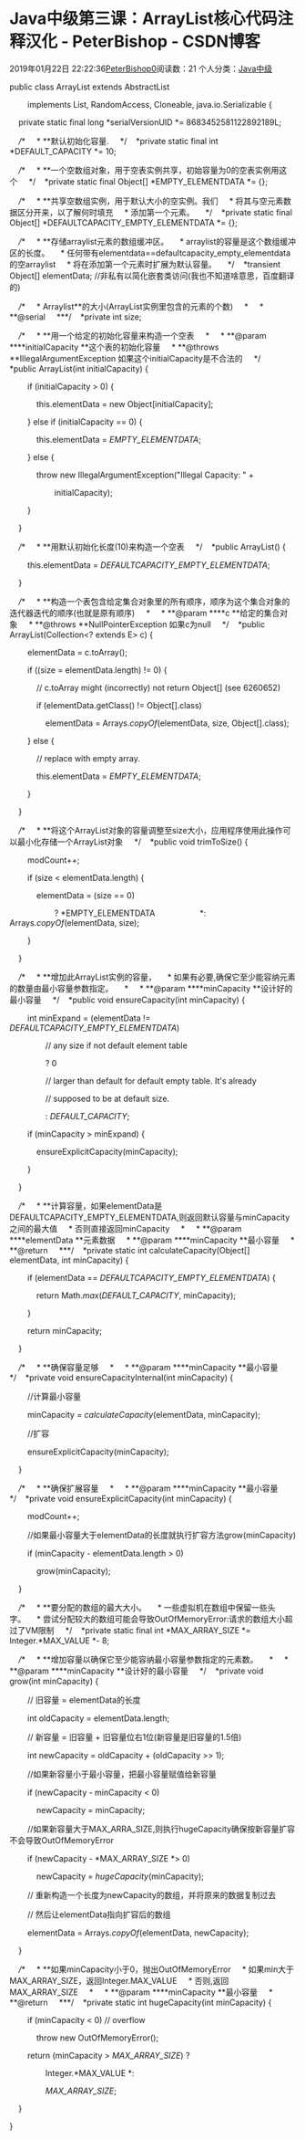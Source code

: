 # Java中级第三课：ArrayList核心代码注释汉化 - PeterBishop - CSDN博客





2019年01月22日 22:22:36[PeterBishop0](https://me.csdn.net/qq_40061421)阅读数：21
个人分类：[Java中级](https://blog.csdn.net/qq_40061421/article/category/8626230)








public class ArrayList<E> extends AbstractList<E>

        implements List<E>, RandomAccess, Cloneable, java.io.Serializable {

    private static final long *serialVersionUID *= 8683452581122892189L;



    */**     * **默认初始化容量.     */    *private static final int *DEFAULT_CAPACITY *= 10;



    */**     * **一个空数组对象，用于空表实例共享，初始容量为0的空表实例用这个     */    *private static final Object[] *EMPTY_ELEMENTDATA *= {};



    */**     * **共享空数组实例，用于默认大小的空实例。我们     * 将其与空元素数据区分开来，以了解何时填充     * 添加第一个元素。     */    *private static final Object[] *DEFAULTCAPACITY_EMPTY_ELEMENTDATA *= {};



    */**     * **存储arraylist元素的数组缓冲区。     * arraylist的容量是这个数组缓冲区的长度。     * 任何带有elementdata==defaultcapacity_empty_elementdata的空arraylist     * 将在添加第一个元素时扩展为默认容量。     */    *transient Object[] elementData; //非私有以简化嵌套类访问(我也不知道啥意思，百度翻译的)



    */**     * Arraylist**的大小(ArrayList实例里包含的元素的个数)     *     * **@serial     ***/    *private int size;



    */**     * **用一个给定的初始化容量来构造一个空表     *     * **@param ****initialCapacity **这个表的初始化容量     * **@throws **IllegalArgumentException 如果这个initialCapacity是不合法的     */    *public ArrayList(int initialCapacity) {

        if (initialCapacity > 0) {

            this.elementData = new Object[initialCapacity];

        } else if (initialCapacity == 0) {

            this.elementData = *EMPTY_ELEMENTDATA*;

        } else {

            throw new IllegalArgumentException("Illegal Capacity: " +

                    initialCapacity);

        }

    }



    */**     * **用默认初始化长度(10)来构造一个空表     */    *public ArrayList() {

        this.elementData = *DEFAULTCAPACITY_EMPTY_ELEMENTDATA*;

    }



    */**     * **构造一个表包含给定集合对象里的所有顺序，顺序为这个集合对象的迭代器迭代的顺序(也就是原有顺序)     *     * **@param ****c **给定的集合对象     * **@throws **NullPointerException 如果c为null     */    *public ArrayList(Collection<? extends E> c) {

        elementData = c.toArray();

        if ((size = elementData.length) != 0) {

            // c.toArray might (incorrectly) not return Object[] (see 6260652)

            if (elementData.getClass() != Object[].class)

                elementData = Arrays.*copyOf*(elementData, size, Object[].class);

        } else {

            // replace with empty array.

            this.elementData = *EMPTY_ELEMENTDATA*;

        }

    }



    */**     * **将这个ArrayList对象的容量调整至size大小，应用程序使用此操作可以最小化存储一个ArrayList对象     */    *public void trimToSize() {

        modCount++;

        if (size < elementData.length) {

            elementData = (size == 0)

                    ? *EMPTY_ELEMENTDATA                    *: Arrays.*copyOf*(elementData, size);

        }

    }



    */**     * **增加此ArrayList实例的容量，     * 如果有必要,确保它至少能容纳元素的数量由最小容量参数指定。     *     * **@param ****minCapacity **设计好的最小容量     */    *public void ensureCapacity(int minCapacity) {

        int minExpand = (elementData != *DEFAULTCAPACITY_EMPTY_ELEMENTDATA*)

                // any size if not default element table

                ? 0

                // larger than default for default empty table. It's already

                // supposed to be at default size.

                : *DEFAULT_CAPACITY*;



        if (minCapacity > minExpand) {

            ensureExplicitCapacity(minCapacity);

        }

    }



    */**     * **计算容量，如果elementData是DEFAULTCAPACITY_EMPTY_ELEMENTDATA,则返回默认容量与minCapacity之间的最大值     * 否则直接返回minCapacity     *     * **@param ****elementData **元素数据     * **@param ****minCapacity **最小容量     * **@return     ***/    *private static int calculateCapacity(Object[] elementData, int minCapacity) {

        if (elementData == *DEFAULTCAPACITY_EMPTY_ELEMENTDATA*) {

            return Math.*max*(*DEFAULT_CAPACITY*, minCapacity);

        }

        return minCapacity;

    }



    */**     * **确保容量足够     *     * **@param ****minCapacity **最小容量     */    *private void ensureCapacityInternal(int minCapacity) {



        //计算最小容量

        minCapacity = *calculateCapacity*(elementData, minCapacity);

        //扩容

        ensureExplicitCapacity(minCapacity);

    }



    */**     * **确保扩展容量     *     * **@param ****minCapacity **最小容量     */    *private void ensureExplicitCapacity(int minCapacity) {

        modCount++;



        //如果最小容量大于elementData的长度就执行扩容方法grow(minCapacity)

        if (minCapacity - elementData.length > 0)

            grow(minCapacity);

    }



    */**     * **要分配的数组的最大大小。     * 一些虚拟机在数组中保留一些头字。     * 尝试分配较大的数组可能会导致OutOfMemoryError:请求的数组大小超过了VM限制     */    *private static final int *MAX_ARRAY_SIZE *= Integer.*MAX_VALUE *- 8;



    */**     * **增加容量以确保它至少能容纳最小容量参数指定的元素数。     *     * **@param ****minCapacity **设计好的最小容量     */    *private void grow(int minCapacity) {

        // 旧容量 = elementData的长度

        int oldCapacity = elementData.length;



        // 新容量 = 旧容量 + 旧容量位右1位(新容量是旧容量的1.5倍)

        int newCapacity = oldCapacity + (oldCapacity >> 1);

        //如果新容量小于最小容量，把最小容量赋值给新容量

        if (newCapacity - minCapacity < 0)

            newCapacity = minCapacity;

        //如果新容量大于MAX_ARRA_SIZE,则执行hugeCapacity确保按新容量扩容不会导致OutOfMemoryError

        if (newCapacity - *MAX_ARRAY_SIZE *> 0)

            newCapacity = *hugeCapacity*(minCapacity);

        // 重新构造一个长度为newCapacity的数组，并将原来的数据复制过去

        // 然后让elementData指向扩容后的数组

        elementData = Arrays.*copyOf*(elementData, newCapacity);

    }



    */**     * **如果minCapacity小于0，抛出OutOfMemoryError     * 如果min大于MAX_ARRAY_SIZE，返回Integer.MAX_VALUE     * 否则,返回MAX_ARRAY_SIZE     *     * **@param ****minCapacity **最小容量     * **@return     ***/    *private static int hugeCapacity(int minCapacity) {

        if (minCapacity < 0) // overflow

            throw new OutOfMemoryError();

        return (minCapacity > *MAX_ARRAY_SIZE*) ?

                Integer.*MAX_VALUE *:

                *MAX_ARRAY_SIZE*;

    }

}




